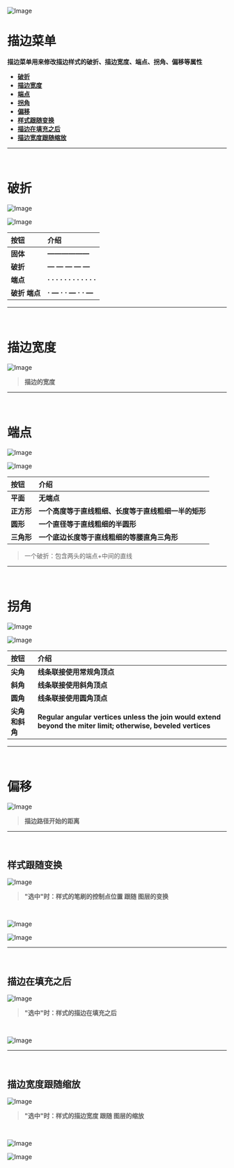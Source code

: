 ![Image](Images/Menus_StrokeMenu.png)
# **描边菜单**
**描边菜单用来修改描边样式的破折、描边宽度、端点、拐角、偏移等属性**
- [**破折**](#破折)
- [**描边宽度**](#描边宽度)
- [**端点**](#端点)
- [**拐角**](#拐角)
- [**偏移**](#偏移)
- [**样式跟随变换**](#样式跟随变换)
- [**描边在填充之后**](#描边在填充之后)
- [**描边宽度跟随缩放**](#描边宽度跟随缩放)


---
<br/>

# **破折**
![Image](Images/Menus_StrokeMenu_Dash.jpg)

![Image](Images/Menus_StrokeMenu_Dash_Second.jpg)

|**按钮**|**介绍**|
|:-|:-|
|**固体**|**——————**|
|**破折**|**— — — — —**|
|**端点**|**· · · · · · · · · · · ·**|
|**破折 端点**|**· — · · — · · —**|


---
<br/>

# **描边宽度**
![Image](Images/Menus_StrokeMenu_StrokeWidth.jpg)
> **描边的宽度**


---
<br/>

# **端点**
![Image](Images/Menus_StrokeMenu_Cap.jpg)

![Image](Images/Menus_StrokeMenu_Cap_Second.jpg)

|**按钮**|**介绍**|
|:-|:-|
|**平面**|**无端点**|
|**正方形**|**一个高度等于直线粗细、长度等于直线粗细一半的矩形**|
|**圆形**|**一个直径等于直线粗细的半圆形**|
|**三角形**|**一个底边长度等于直线粗细的等腰直角三角形**|

> 一个破折：包含两头的端点+中间的直线


---
<br/>

# **拐角**
![Image](Images/Menus_StrokeMenu_Join.jpg)

![Image](Images/Menus_StrokeMenu_Join_Second.jpg)

|**按钮**|**介绍**|
|:-|:-|
|**尖角**|**线条联接使用常规角顶点**|
|**斜角**|**线条联接使用斜角顶点**|
|**圆角**|**线条联接使用圆角顶点**|
|**尖角和斜角**|**Regular angular vertices unless the join would extend beyond the miter limit; otherwise, beveled vertices**|


---
<br/>

# **偏移**
![Image](Images/Menus_StrokeMenu_Offset.jpg)
> **描边路径开始的距离**


---
<br/>

## **样式跟随变换**
![Image](Images/Menus_StrokeMenu_IsFollowTransform.jpg)
> **"选中"时：样式的笔刷的控制点位置 跟随 图层的变换**

<br/>

![Image](Images/Menus_StrokeMenu_IsFollowTransform_Checked.jpg)

![Image](Images/Menus_StrokeMenu_IsFollowTransform_UnChecked.jpg)


---
<br/>

## **描边在填充之后**
![Image](Images/Menus_StrokeMenu_IsStrokeBehindFill.jpg)
> **"选中"时：样式的描边在填充之后**

<br/>

![Image](Images/Menus_StrokeMenu_IsStrokeWidthFollowScale_Second.jpg)


---
<br/>

## **描边宽度跟随缩放**
![Image](Images/Menus_StrokeMenu_IsStrokeWidthFollowScale.jpg)
> **"选中"时：样式的描边宽度 跟随 图层的缩放**

<br/>

![Image](Images/Menus_StrokeMenu_IsStrokeWidthFollowScale_Checked.jpg)

![Image](Images/Menus_StrokeMenu_IsStrokeWidthFollowScale_UnChecked.jpg)